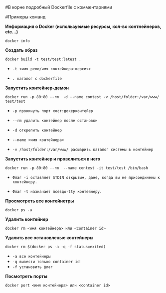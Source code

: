 #В корне подробный Dockerfile с комментариями

#Примеры команд

**Информация о Docker (используемые ресурсы, кол-во контнейнеров, etc...)**

`docker info`

**Создать образ**

`docker build -t test/test:latest .`

- `-t <имя репо/имя контейнера:версия>`

- `. каталог с dockerfile`


**Запустить контейнер-демон**

`docker run -p 80:80 --rm  -d --name contest -v /host/folder:/var/www/ test/test`

- `-p прокинуть порт хост:докерконтейер`

- `--rm удалить контейнер после остановки`

- `-d открепить контейнер`

- `--name <имя контейнера>`

- `-v /host/folder:/var/www/ расшарить каталог системы в контейнер`


**Запустить контейнер и проволиться в него**

`docker run -p 80:80 --rm  --name contest -it test/test /bin/bash`

- `Флаг -i оставляет STDIN открытым, даже, когда вы не присоединены к контейнеру.`

- `Флаг -t назначает псевдо-tty контейнеру.`


**Просмотреть все контейнетры**

`docker ps -a `


**Удалить контейнер**

`docker rm <имя контейнера> или <container id>`


**Удалить все остановленые контейнеры**

`docker rm $(docker ps -a -q -f status=exited)`

- `-a все контейнеры`
- `-q вывести только container id`
- `-f установить флаг`

**Посмотреть порты**

`docker port <имя контейнера> или <container id>`